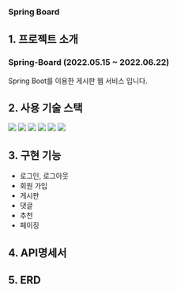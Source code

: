 ### Spring Board

## 1. 프로젝트 소개
### Spring-Board (2022.05.15 ~ 2022.06.22)
<p text-align='center'>Spring Boot를 이용한 게시판 웹 서비스 입니다. <br/>
</p>

## 2. 사용 기술 스택
<img src="https://img.shields.io/badge/SPRING-6DB33F?style=for-the-badge&logo=SPRING&logoColor=white"> <img src="https://img.shields.io/badge/SPRINGBOOT-6DB33F?style=for-the-badge&logo=SPRINGBOOT&logoColor=white"> <img src="https://img.shields.io/badge/JAVA-4479A1?style=for-the-badge&logo=JAVA&logoColor=black"> <img src="https://img.shields.io/badge/MYSQL-4479A1?style=for-the-badge&logo=MYSQL&logoColor=white"> <img src="https://img.shields.io/badge/QUERYDSL-4479A1?style=for-the-badge&logo=QUERYDSL&logoColor=black"> <img src="https://img.shields.io/badge/JPA-6DB33F?style=for-the-badge&logo=JPA&logoColor=black">

## 3. 구현 기능
  - 로그인, 로그아웃
  - 회원 가입
  - 게시판
  - 댓글
  - 추천
  - 페이징

## 4. API명세서
## 5. ERD
